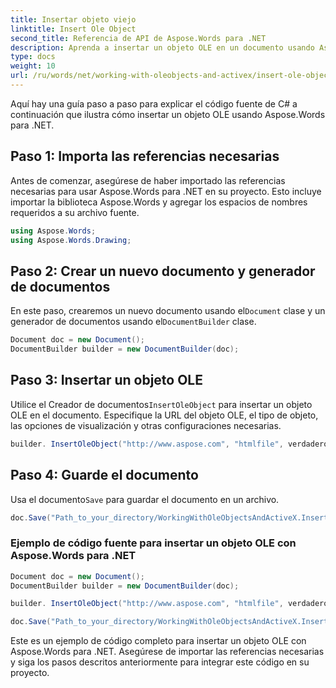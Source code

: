 ```yaml
---
title: Insertar objeto viejo
linktitle: Insert Ole Object
second_title: Referencia de API de Aspose.Words para .NET
description: Aprenda a insertar un objeto OLE en un documento usando Aspose.Words para .NET.
type: docs
weight: 10
url: /ru/words/net/working-with-oleobjects-and-activex/insert-ole-object/
---
```


Aquí hay una guía paso a paso para explicar el código fuente de C# a continuación que ilustra cómo insertar un objeto OLE usando Aspose.Words para .NET.

## Paso 1: Importa las referencias necesarias
Antes de comenzar, asegúrese de haber importado las referencias necesarias para usar Aspose.Words para .NET en su proyecto. Esto incluye importar la biblioteca Aspose.Words y agregar los espacios de nombres requeridos a su archivo fuente.

```csharp
using Aspose.Words;
using Aspose.Words.Drawing;
```

## Paso 2: Crear un nuevo documento y generador de documentos
 En este paso, crearemos un nuevo documento usando el`Document` clase y un generador de documentos usando el`DocumentBuilder` clase.

```csharp
Document doc = new Document();
DocumentBuilder builder = new DocumentBuilder(doc);
```

## Paso 3: Insertar un objeto OLE
 Utilice el Creador de documentos`InsertOleObject` para insertar un objeto OLE en el documento. Especifique la URL del objeto OLE, el tipo de objeto, las opciones de visualización y otras configuraciones necesarias.

```csharp
builder. InsertOleObject("http://www.aspose.com", "htmlfile", verdadero, verdadero, nulo);
```

## Paso 4: Guarde el documento
 Usa el documento`Save` para guardar el documento en un archivo.

```csharp
doc.Save("Path_to_your_directory/WorkingWithOleObjectsAndActiveX.InsertOleObject.docx");
```

### Ejemplo de código fuente para insertar un objeto OLE con Aspose.Words para .NET

```csharp
Document doc = new Document();
DocumentBuilder builder = new DocumentBuilder(doc);

builder. InsertOleObject("http://www.aspose.com", "htmlfile", verdadero, verdadero, nulo);

doc.Save("Path_to_your_directory/WorkingWithOleObjectsAndActiveX.InsertOleObject.docx");
```

Este es un ejemplo de código completo para insertar un objeto OLE con Aspose.Words para .NET. Asegúrese de importar las referencias necesarias y siga los pasos descritos anteriormente para integrar este código en su proyecto.
